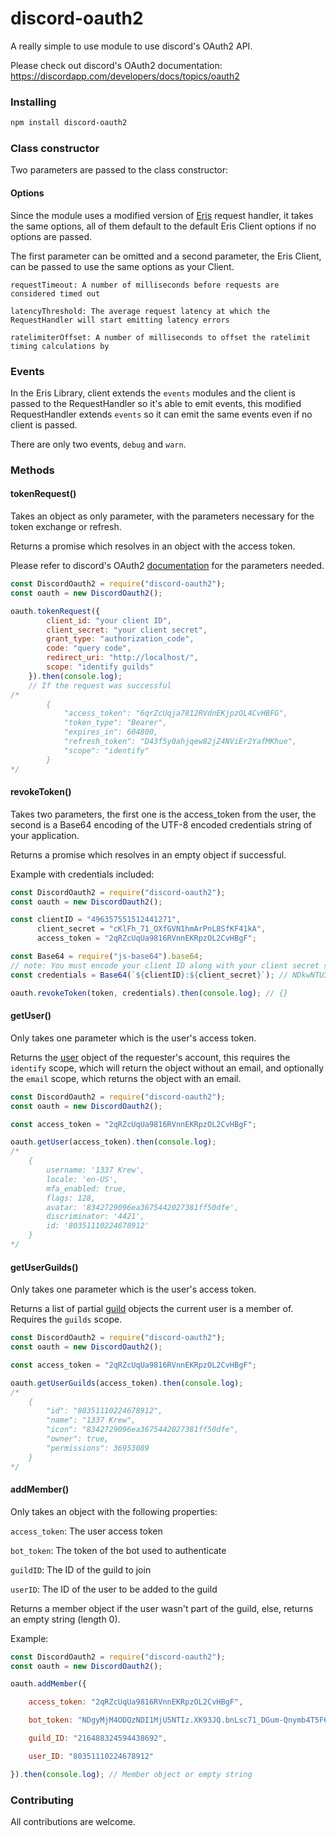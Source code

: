 # discord-oauth2

A really simple to use module to use discord's OAuth2 API.

Please check out discord's OAuth2 documentation: https://discordapp.com/developers/docs/topics/oauth2

### Installing

```bash
npm install discord-oauth2
```

### Class constructor

Two parameters are passed to the class constructor:

#### Options

Since the module uses a modified version of [Eris](https://github.com/abalabahaha/eris) request handler, it takes the same options, all of them default to the default
Eris Client options if no options are passed.

The first parameter can be omitted and a second parameter, the Eris Client, can be passed to use the same options as your Client.

```
requestTimeout: A number of milliseconds before requests are considered timed out

latencyThreshold: The average request latency at which the RequestHandler will start emitting latency errors

ratelimiterOffset: A number of milliseconds to offset the ratelimit timing calculations by
```

### Events

In the Eris Library, client extends the `events` modules and the client is passed to the RequestHandler so it's able to emit events, this modified RequestHandler extends `events` so it can emit the same events even if no client is passed.

There are only two events, `debug` and `warn`.

### Methods

#### tokenRequest()

Takes an object as only parameter, with the parameters necessary for the token exchange or refresh.

Returns a promise which resolves in an object with the access token.

Please refer to discord's OAuth2 [documentation](https://discordapp.com/developers/docs/topics/oauth2#authorization-code-grant-access-token-exchange-example) for the parameters needed.

```js
const DiscordOauth2 = require("discord-oauth2");
const oauth = new DiscordOauth2();

oauth.tokenRequest({
        client_id: "your client ID",
        client_secret: "your client secret",
        grant_type: "authorization_code",
        code: "query code",
        redirect_uri: "http://localhost/",
        scope: "identify guilds"
    }).then(console.log);
    // If the request was successful
/*
        {
            "access_token": "6qrZcUqja7812RVdnEKjpzOL4CvHBFG",
            "token_type": "Bearer",
            "expires_in": 604800,
            "refresh_token": "D43f5y0ahjqew82jZ4NViEr2YafMKhue",
            "scope": "identify"
        }
*/
```


#### revokeToken()

Takes two parameters, the first one is the access_token from the user, the second is a Base64 encoding of the UTF-8 encoded credentials string of your application.

Returns a promise which resolves in an empty object if successful.

Example with credentials included:

```js
const DiscordOauth2 = require("discord-oauth2");
const oauth = new DiscordOauth2();

const clientID = "496357551512441271",
      client_secret = "cKlFh_71_OXfGVN1hmArPnL8SfKF41kA",
      access_token = "2qRZcUqUa9816RVnnEKRpzOL2CvHBgF";

const Base64 = require("js-base64").base64;
// note: You must encode your client ID along with your client secret string including the colon in between
const credentials = Base64(`${clientID}:${client_secret}`); // NDkwNTU3NTkxNTQyNDMxNzc1OmNLbG9oXzc4X09YV0dWTjFobU9ycm5MOFNmS0Y0MWt3

oauth.revokeToken(token, credentials).then(console.log); // {}
```


#### getUser()

Only takes one parameter which is the user's access token.

Returns the [user](https://discordapp.com/developers/docs/resources/user#user-object) object of the requester's account, this requires the `identify` scope, which will return the object without an email, and optionally the `email` scope, which returns the object with an email.

```js
const DiscordOauth2 = require("discord-oauth2");
const oauth = new DiscordOauth2();

const access_token = "2qRZcUqUa9816RVnnEKRpzOL2CvHBgF";

oauth.getUser(access_token).then(console.log);
/*
    { 
        username: '1337 Krew',
        locale: 'en-US',
        mfa_enabled: true,
        flags: 128,
        avatar: '8342729096ea3675442027381ff50dfe',
        discriminator: '4421',
        id: '80351110224678912' 
    }
*/
```

#### getUserGuilds()

Only takes one parameter which is the user's access token.

Returns a list of partial [guild](https://discordapp.com/developers/docs/resources/guild#guild-object) objects the current user is a member of. Requires the `guilds` scope.

```js
const DiscordOauth2 = require("discord-oauth2");
const oauth = new DiscordOauth2();

const access_token = "2qRZcUqUa9816RVnnEKRpzOL2CvHBgF";

oauth.getUserGuilds(access_token).then(console.log);
/*
    {
        "id": "80351110224678912",
        "name": "1337 Krew",
        "icon": "8342729096ea3675442027381ff50dfe",
        "owner": true,
        "permissions": 36953089
    }
*/
```

#### addMember()

Only takes an object with the following properties:

`access_token`: The user access token

`bot_token`: The token of the bot used to authenticate

`guildID`: The ID of the guild to join

`userID`: The ID of the user to be added to the guild

Returns a member object if the user wasn't part of the guild, else, returns an empty string (length 0).

Example:

```js
const DiscordOauth2 = require("discord-oauth2");
const oauth = new DiscordOauth2();

oauth.addMember({

    access_token: "2qRZcUqUa9816RVnnEKRpzOL2CvHBgF",

    bot_token: "NDgyMjM4ODQzNDI1MjU5NTIz.XK93JQ.bnLsc71_DGum-Qnymb4T5F6kGY8",

    guild_ID: "216488324594438692",

    user_ID: "80351110224678912"

}).then(console.log); // Member object or empty string
```

### Contributing

All contributions are welcome.
